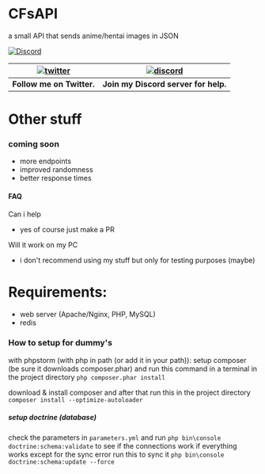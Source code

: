 # CFsAPI

a small API that sends anime/hentai images in JSON

[![Discord](https://discordapp.com/api/guilds/434436407646486528/widget.png)](https://discord.gg/gzWwtWG)

| [![twitter](https://cdn.discordapp.com/attachments/155726317222887425/252192520094613504/twiter_banner.JPG)](https://twitter.com/nintendoDSgek) | [![discord](https://cdn.discordapp.com/attachments/266240393639755778/281920766490968064/discord.png)](https://discord.gg/gzWwtWG)
| --- | --- |
| **Follow me on Twitter.** | **Join my Discord server for help.** |

# Other stuff

### coming soon

- more endpoints
- improved randomness
- better response times

#### FAQ

 Can i help
- yes of course just make a PR

 Will it work on my PC
- i don't recommend using my stuff but only for testing purposes (maybe)

# Requirements:
- web server (Apache/Nginx, PHP, MySQL)
- redis

### How to setup for dummy's
with phpstorm (with php in path (or add it in your path)):
    setup composer (be sure it downloads composer.phar)
    and run this command in a terminal in the project directory `php composer.phar install`

download & install composer and after that run this in the project directory
`composer install --optimize-autoloader`


##### setup doctrine (database)
check the parameters in `parameters.yml` and run `php bin\console doctrine:schema:validate` to see if the connections work
if everything works except for the sync error run this to sync it `php bin\console doctrine:schema:update --force`
